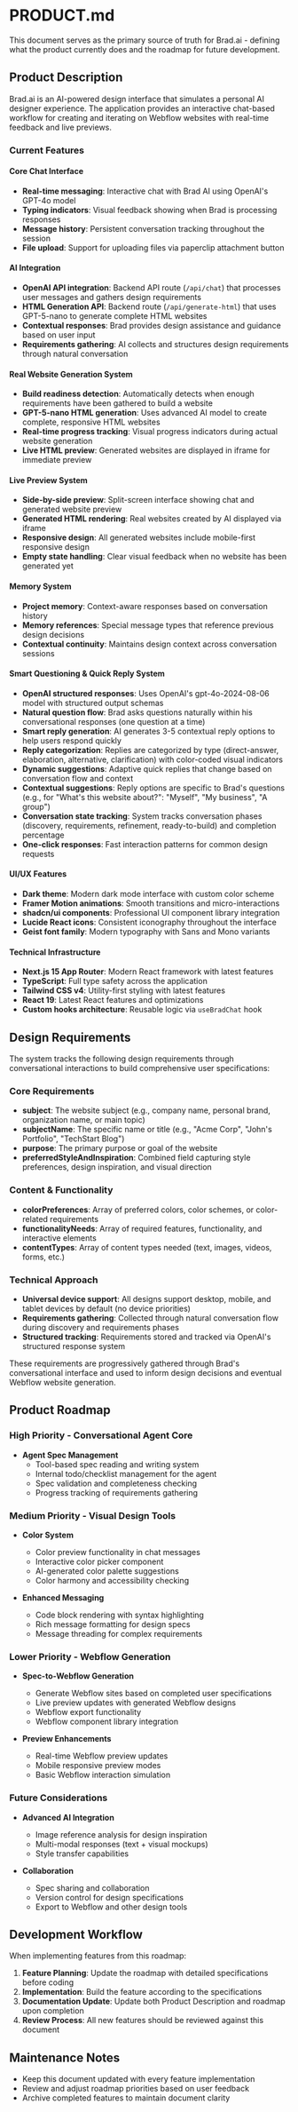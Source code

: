 # PRODUCT.md

This document serves as the primary source of truth for Brad.ai - defining what the product currently does and the roadmap for future development.

## Product Description

Brad.ai is an AI-powered design interface that simulates a personal AI designer experience. The application provides an interactive chat-based workflow for creating and iterating on Webflow websites with real-time feedback and live previews.

### Current Features

#### Core Chat Interface
- **Real-time messaging**: Interactive chat with Brad AI using OpenAI's GPT-4o model
- **Typing indicators**: Visual feedback showing when Brad is processing responses
- **Message history**: Persistent conversation tracking throughout the session
- **File upload**: Support for uploading files via paperclip attachment button

#### AI Integration
- **OpenAI API integration**: Backend API route (`/api/chat`) that processes user messages and gathers design requirements
- **HTML Generation API**: Backend route (`/api/generate-html`) that uses GPT-5-nano to generate complete HTML websites
- **Contextual responses**: Brad provides design assistance and guidance based on user input
- **Requirements gathering**: AI collects and structures design requirements through natural conversation

#### Real Website Generation System
- **Build readiness detection**: Automatically detects when enough requirements have been gathered to build a website
- **GPT-5-nano HTML generation**: Uses advanced AI model to create complete, responsive HTML websites
- **Real-time progress tracking**: Visual progress indicators during actual website generation
- **Live HTML preview**: Generated websites are displayed in iframe for immediate preview

#### Live Preview System
- **Side-by-side preview**: Split-screen interface showing chat and generated website preview
- **Generated HTML rendering**: Real websites created by AI displayed via iframe
- **Responsive design**: All generated websites include mobile-first responsive design
- **Empty state handling**: Clear visual feedback when no website has been generated yet

#### Memory System
- **Project memory**: Context-aware responses based on conversation history
- **Memory references**: Special message types that reference previous design decisions
- **Contextual continuity**: Maintains design context across conversation sessions

#### Smart Questioning & Quick Reply System
- **OpenAI structured responses**: Uses OpenAI's gpt-4o-2024-08-06 model with structured output schemas
- **Natural question flow**: Brad asks questions naturally within his conversational responses (one question at a time)
- **Smart reply generation**: AI generates 3-5 contextual reply options to help users respond quickly
- **Reply categorization**: Replies are categorized by type (direct-answer, elaboration, alternative, clarification) with color-coded visual indicators
- **Dynamic suggestions**: Adaptive quick replies that change based on conversation flow and context
- **Contextual suggestions**: Reply options are specific to Brad's questions (e.g., for "What's this website about?": "Myself", "My business", "A group")
- **Conversation state tracking**: System tracks conversation phases (discovery, requirements, refinement, ready-to-build) and completion percentage
- **One-click responses**: Fast interaction patterns for common design requests

#### UI/UX Features
- **Dark theme**: Modern dark mode interface with custom color scheme
- **Framer Motion animations**: Smooth transitions and micro-interactions
- **shadcn/ui components**: Professional UI component library integration
- **Lucide React icons**: Consistent iconography throughout the interface
- **Geist font family**: Modern typography with Sans and Mono variants

#### Technical Infrastructure
- **Next.js 15 App Router**: Modern React framework with latest features
- **TypeScript**: Full type safety across the application
- **Tailwind CSS v4**: Utility-first styling with latest features
- **React 19**: Latest React features and optimizations
- **Custom hooks architecture**: Reusable logic via `useBradChat` hook

## Design Requirements

The system tracks the following design requirements through conversational interactions to build comprehensive user specifications:

### Core Requirements
- **subject**: The website subject (e.g., company name, personal brand, organization name, or main topic)
- **subjectName**: The specific name or title (e.g., "Acme Corp", "John's Portfolio", "TechStart Blog")
- **purpose**: The primary purpose or goal of the website
- **preferredStyleAndInspiration**: Combined field capturing style preferences, design inspiration, and visual direction

### Content & Functionality
- **colorPreferences**: Array of preferred colors, color schemes, or color-related requirements
- **functionalityNeeds**: Array of required features, functionality, and interactive elements
- **contentTypes**: Array of content types needed (text, images, videos, forms, etc.)

### Technical Approach
- **Universal device support**: All designs support desktop, mobile, and tablet devices by default (no device priorities)
- **Requirements gathering**: Collected through natural conversation flow during discovery and requirements phases
- **Structured tracking**: Requirements stored and tracked via OpenAI's structured response system

These requirements are progressively gathered through Brad's conversational interface and used to inform design decisions and eventual Webflow website generation.

## Product Roadmap

### High Priority - Conversational Agent Core

- **Agent Spec Management**
  - Tool-based spec reading and writing system
  - Internal todo/checklist management for the agent
  - Spec validation and completeness checking
  - Progress tracking of requirements gathering

### Medium Priority - Visual Design Tools

- **Color System**
  - Color preview functionality in chat messages
  - Interactive color picker component
  - AI-generated color palette suggestions
  - Color harmony and accessibility checking

- **Enhanced Messaging**
  - Code block rendering with syntax highlighting
  - Rich message formatting for design specs
  - Message threading for complex requirements

### Lower Priority - Webflow Generation

- **Spec-to-Webflow Generation**
  - Generate Webflow sites based on completed user specifications
  - Live preview updates with generated Webflow designs
  - Webflow export functionality
  - Webflow component library integration

- **Preview Enhancements**
  - Real-time Webflow preview updates
  - Mobile responsive preview modes
  - Basic Webflow interaction simulation

### Future Considerations

- **Advanced AI Integration**
  - Image reference analysis for design inspiration
  - Multi-modal responses (text + visual mockups)
  - Style transfer capabilities

- **Collaboration**
  - Spec sharing and collaboration
  - Version control for design specifications
  - Export to Webflow and other design tools

## Development Workflow

When implementing features from this roadmap:

1. **Feature Planning**: Update the roadmap with detailed specifications before coding
2. **Implementation**: Build the feature according to the specifications
3. **Documentation Update**: Update both Product Description and roadmap upon completion
4. **Review Process**: All new features should be reviewed against this document

## Maintenance Notes

- Keep this document updated with every feature implementation
- Review and adjust roadmap priorities based on user feedback
- Archive completed features to maintain document clarity
